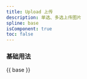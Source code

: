 ```yaml
---
title: Upload 上传
description: 单选、多选上传图片
spline: base
isComponent: true
toc: false
---
```


### 基础用法

{{ base }}

